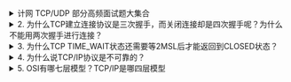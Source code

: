 <details>
<summary>计网 TCP/UDP 部分高频面试题大集合</summary>

* [计网 TCP/UDP 部分高频面试题大集合](https://mp.weixin.qq.com/s/SZ8XcOzZCVJG_P1_O4OtWQ)

</details>

<details>
<summary>2. 为什么TCP建立连接协议是三次握手，而关闭连接却是四次握手呢？为什么不能用两次握手进行连接？</summary>

* [硬不硬你说了算！全图解被问千百遍的TCP三次握手和四次挥手面试题](https://mp.weixin.qq.com/s/lFnyBaaP3f0eNcKGW5RtCg)

</details>

<details>
<summary>3. 为什么TCP TIME_WAIT状态还需要等2MSL后才能返回到CLOSED状态？</summary>



</details>

<details>
<summary>4. 为什么说TCP/IP协议是不可靠的？</summary>



</details>

<details>
<summary>5. OSI有哪七层模型？TCP/IP是哪四层模型</summary>



</details>


